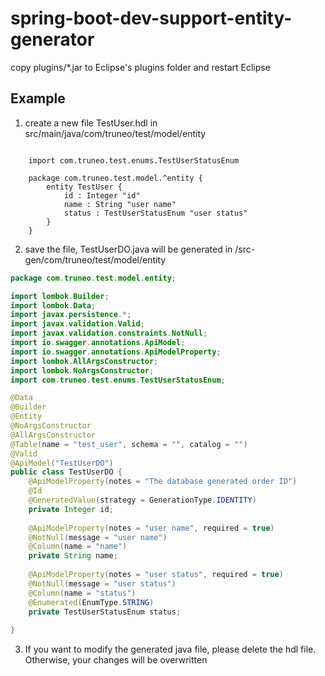 # spring-boot-dev-support-entity-generator

copy plugins/*.jar to Eclipse's plugins folder and restart Eclipse

## Example

1. create a new file TestUser.hdl in src/main/java/com/truneo/test/model/entity
<pre><code>
    import com.truneo.test.enums.TestUserStatusEnum

    package com.truneo.test.model.^entity {
        entity TestUser {
            id : Integer "id"
            name : String "user name"
            status : TestUserStatusEnum "user status"
        }
    }
</code></pre>

2. save the file, TestUserDO.java will be generated in /src-gen/com/truneo/test/model/entity
```java
package com.truneo.test.model.entity;

import lombok.Builder;
import lombok.Data;
import javax.persistence.*;
import javax.validation.Valid;
import javax.validation.constraints.NotNull;
import io.swagger.annotations.ApiModel;
import io.swagger.annotations.ApiModelProperty;
import lombok.AllArgsConstructor;
import lombok.NoArgsConstructor;
import com.truneo.test.enums.TestUserStatusEnum;

@Data
@Builder
@Entity
@NoArgsConstructor
@AllArgsConstructor
@Table(name = "test_user", schema = "", catalog = "")
@Valid
@ApiModel("TestUserDO")
public class TestUserDO {
    @ApiModelProperty(notes = "The database generated order ID")
    @Id
    @GeneratedValue(strategy = GenerationType.IDENTITY)
    private Integer id;
    
    @ApiModelProperty(notes = "user name", required = true)
    @NotNull(message = "user name")
    @Column(name = "name")
    private String name;
    
    @ApiModelProperty(notes = "user status", required = true)
    @NotNull(message = "user status")
    @Column(name = "status")
    @Enumerated(EnumType.STRING)
    private TestUserStatusEnum status;
    
}
```
3. If you want to modify the generated java file, please delete the hdl file. Otherwise, your changes will be overwritten

